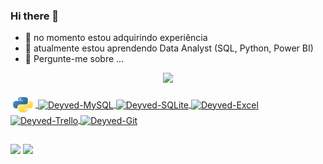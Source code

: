 ### Hi there 👋

- 🔭 no momento estou adquirindo experiência
- 🌱 atualmente estou aprendendo Data Analyst (SQL, Python, Power BI)
- 💬 Pergunte-me sobre ...

<div align="center">
  <a href="https://github.com/DeyvedAntonio">
  <img height="180em" src="https://github-readme-stats.vercel.app/api/top-langs/?username=DeyvedAntonio&layout=compact&langs_count=7&theme=dark"/>
</div>
  
<div style="display: inline_block"><br>
  <img align="center" alt="Deyved-Python" height="30" width="40" src="https://raw.githubusercontent.com/devicons/devicon/master/icons/python/python-original.svg">
  <img align="center" alt="Deyved-MySQL" src="https://img.shields.io/badge/MySQL-005C84?style=for-the-badge&logo=mysql&logoColor=white">
  <img align="center" alt="Deyved-SQLite" src="https://img.shields.io/badge/SQLite-07405E?style=for-the-badge&logo=sqlite&logoColor=white">
  <img align="center" alt="Deyved-Excel" src="https://img.shields.io/badge/Microsoft_Excel-217346?style=for-the-badge&logo=microsoft-excel&logoColor=white">
  <img align="center" alt="Deyved-Trello" src="https://img.shields.io/badge/Trello-0052CC?style=for-the-badge&logo=trello&logoColor=white">
  <img align="center" alt="Deyved-Git" src="https://img.shields.io/badge/GIT-E44C30?style=for-the-badge&logo=git&logoColor=white">
</div>
  
 ##
  
 <div>
  <a href = "mailto:deyved.antonio@gmail.com"><img src="https://img.shields.io/badge/-Gmail-%23333?style=for-the-badge&logo=gmail&logoColor=white" target="_blank"></a>
  <a href="https://www.linkedin.com/in/DeyvedAntonio" target="_blank"><img src="https://img.shields.io/badge/-LinkedIn-%230077B5?style=for-the-badge&logo=linkedin&logoColor=white" target="_blank"></a>
 
</div>
 
